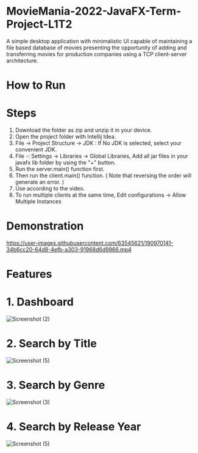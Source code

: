 # MovieMania-2022-JavaFX-Term-Project-L1T2

A simple desktop application with minimalistic UI capable of maintaining a file based database of movies presenting the opportunity of adding and transferring movies for production companies using a TCP client-server architecture.

# How to Run

# Steps

1. Download the folder as zip and unzip it in your device.
2. Open the project folder with Intellij Idea.
3. File -> Project Structure -> JDK : If No JDK is selected, select your convenient JDK.
4. File -: Settings -> Libraries -> Global Libraries, Add all jar files in your javafx lib folder by using the "+" button.
5. Run the server.main() function first.
6. Then run the client.main() function. ( Note that reversing the order will generate an error. )
7. Use according to the video.
8. To run multiple clients at the same time, Edit configurations -> Allow Multiple Instances

# Demonstration

https://user-images.githubusercontent.com/63545621/190970141-34b6cc20-64d8-4efb-a303-91968d6d9866.mp4

# Features

# 1. Dashboard 

![Screenshot (2)](https://user-images.githubusercontent.com/63545621/190971634-776a649a-f061-4a01-b0ce-a7497c3e2b14.png)

# 2. Search by Title

![Screenshot (5)](https://user-images.githubusercontent.com/63545621/190971737-0cc39495-fba3-44ef-a806-beb47be36d4a.png)

# 3. Search by Genre

![Screenshot (3)](https://user-images.githubusercontent.com/63545621/190971784-fc4c9ed9-fb76-4198-802d-0257f96acccf.png)

# 4. Search by Release Year

![Screenshot (5)](https://user-images.githubusercontent.com/63545621/190971850-975dd524-5b51-4b62-a6a7-b04932e7f497.png)


